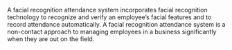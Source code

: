 A facial recognition attendance system incorporates facial recognition technology to recognize and verify an employee’s facial features and to record attendance automatically. A facial recognition attendance system is a non-contact approach to 
managing employees in a business significantly when they are out on the field.

